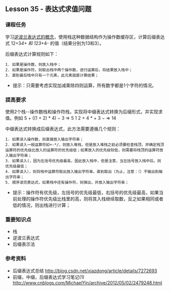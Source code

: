 
## Lesson 35 - 表达式求值问题

### 课程任务
学习[逆波兰表达式的概念](http://zh.wikipedia.org/wiki/%E9%80%86%E6%B3%A2%E5%85%B0%E8%A1%A8%E7%A4%BA%E6%B3%95)，使用栈这种数据结构作为操作数缓存区，计算后缀表达式 12+3*4+ 和 123*+4- 的值（结果分别为13和3）。

后缀表达式计算规则如下：

	1. 如果是操作数，则放入栈中；
	2. 如果是操作符，则取出栈中两个操作数，进行运算后，将结果放入栈中；
	3. 直到最后栈中只有一个元素，此元素就是计算结果；

* 提示：只需要考虑实现加减乘除四则运算，所有数字都是1个字符的情况。

### 提高要求
使用2个栈--操作数栈和操作符栈，实现将中缀表达式转换为后缀形式，并实现求值。例如 5 + ((1 + 2) * 4) − 3   =>   5 1 2 + 4 * + 3 − => 14

中缀表达式转换成后缀表达式，此方法需要遵循几个规则：

	1. 如果读入操作数，则直接放入输出字符串；
	2. 如果读入一般运算符如+-*/，则放入堆栈，但是放入堆栈之前必须要检查栈顶，并确定栈顶运算符的优先级比放入的运算符的优先级低；如果放入的优先级较低，则需要将栈顶的运算符放入输出字符串；
	3. 如果读入(，因为左括号优先级最高，因此放入栈中，但是注意，当左括号放入栈中后，则优先级最低；
	4. 如果读入），则将栈中运算符取出放入输出字符串，直到取出（为止，注意：（）不输出到输出字符串；
	5. 顺序读完表达式，如果栈中还有操作符，则弹出，并放入输出字符串；

* 提示：操作符有优先级，左括号的优先级最低，右括号的优先级最高，如果当前处理的操作符优先级比栈里的高，则将其入栈继续取数，反之如果相同或者低的情况，则出栈进行计算；

### 重要知识点
* 栈
* 逆波兰表达式
* 后缀表示法

### 参考资料
* 后缀表达式总结 <http://blog.csdn.net/xiazdong/article/details/7272693>
* 前缀，中缀，后缀表达式学习笔记(1) <http://www.cnblogs.com/MichaelYin/archive/2012/05/02/2479248.html>